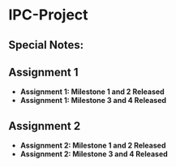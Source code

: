 # IPC-Project

## **Special Notes:**

## Assignment 1
* **Assignment 1: Milestone 1 and 2 Released**
* **Assignment 1: Milestone 3 and 4 Released**

## Assignment 2
* **Assignment 2: Milestone 1 and 2 Released**
* **Assignment 2: Milestone 3 and 4 Released**
